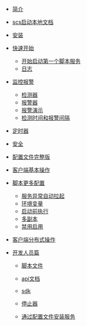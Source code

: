 <!--
 * @Author: your name
 * @Date: 2022-01-21 23:33:10
 * @LastEditTime: 2022-02-27 10:46:29
 * @LastEditors: your name
 * @Description: 打开koroFileHeader查看配置 进行设置: https://github.com/OBKoro1/koro1FileHeader/wiki/%E9%85%8D%E7%BD%AE
 * @FilePath: /scs/docs/_sidebar.md
-->

* [简介](/)
* [scs启动本地文档](docs.md)
* [安装](install.md)
* [快速开始](start.md)
    * [开始启动第一个脚本服务](start.md)
    * [日志](log.md)
* [监控报警](probe.md)
    * [检测器](probe.md)
    * [报警器](alert.md)
    * [报警演示](alerter.md)
    * [检测时间和报警间隔](continuityInterval.md)
* [定时器](cron.md)
* [安全](safe.md)
* [配置文件完整版](config.md)
* [客户端基本操作](scsctl.md)

* [脚本更多配置](script.md)
    * [服务异常自动拉起](always.md)
    * [环境变量](env.md)
    * [启动前执行](preStart.md)
    * [多副本](replicate.md)
    * [禁用启用](enable.md)
* [客户端分布式操作](client.md)


* [开发人员篇](api.md)
    * [脚本文件](script.md)
    * [api文档](api.md)
    * [sdk](sdk.md)
    
    * [停止器](stopper.md)
    * [通过配置文件安装服务](installconfig.md)
